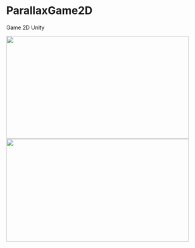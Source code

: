 # ParallaxGame2D
Game 2D Unity

<img src="https://media.giphy.com/media/fMPfkl8cg8yoGDjMGx/giphy.gif" width="480" height="270" />
<img src="https://media3.giphy.com/media/JGgYYODQYSXrQ0t0Xw/giphy.gif" width="480" height="270" />

